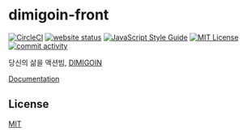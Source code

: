 # dimigoin-front
[![CircleCI](https://img.shields.io/circleci/project/github/dimigoin/dimigoin-front/master.svg?style=flat-square)](https://circleci.com/gh/dimigoin/dimigoin-front) [![website status](https://img.shields.io/website-ok-dead-brightgreen-red/https/dimigo.in.svg?style=flat-square&label=website)](https://dimigo.in) [![JavaScript Style Guide](https://img.shields.io/badge/code_style-standard-green.svg?style=flat-square)](https://standardjs.com) [![MIT License](https://img.shields.io/github/license/dimigoin/dimigoin-front.svg?style=flat-square)](LICENSE) [![commit activity](https://img.shields.io/github/commit-activity/y/dimigoin/dimigoin-front.svg?style=flat-square)](https://github.com/dimigoin/dimigoin-front/commits/master)

당신의 삶을 액션빔, [DIMIGOIN](https://dimigo.in)

[Documentation](https://dimigoin.gitbook.io/front)

## License
[MIT](LICENSE)
